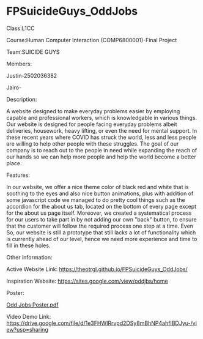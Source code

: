 # FPSuicideGuys_OddJobs
Class:L1CC


Course:Human Computer Interaction (COMP6800001)-Final Project


Team:SUICIDE GUYS


Members:

Justin-2502036382

Jairo-


Description:

A website designed to make everyday problems easier by employing capable and professional workers, which is knowledgable in various things. Our website is designed for people facing everyday problems albeit deliveries, housework, heavy lifting, or even the need for mental support. In these recent years where COVID has struck the world, less and less people are willing to help other people with these struggles. The goal of our company is to reach out to the people in need while expanding the reach of our hands so we can help more people and help the world become a better place.

Features:

In our website, we offer a nice theme color of black red and white that is soothing to the eyes and also nice button animations, plus with addition of some javascript code we managed to do pretty cool things such as the accordion for the about us tab, located on the bottom of every page except for the about us page itself. Moreover, we created a systematical process for our users to take part in by not adding our own "back" button, to ensure that the customer will follow the required process one step at a time. Even So, our website is still a prototype that still lacks a lot of functionality which is currently ahead of our level, hence we need more experience and time to fill in these holes.

Other information:


Active Website Link: https://theotrgl.github.io/FPSuicideGuys_OddJobs/

Inspiration Website: https://sites.google.com/view/oddjbs/home

Poster:

[Odd Jobs Poster.pdf](https://github.com/Theotrgl/FPSuicideGuys_OddJobs/files/7882181/Odd.Jobs.Poster.pdf)

Video Demo Link: https://drive.google.com/file/d/1e3FHWIRrvpd2DSy8mBhNP4ahfIBDJyu-/view?usp=sharing





